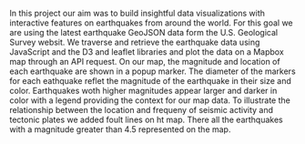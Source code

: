 In this project our aim was to build insightful data visualizations with interactive features on earthquakes from around the world.
For this goal we are using the latest earthquake GeoJSON data form the U.S. Geological Survey websit.
We traverse and retrieve the earthquake data using JavaScript and the D3 and leaflet libraries and plot the data on a Mapbox map through an API request.
On our map, the magnitude and location of each earthquake are shown in a popup marker.
The diameter of the markers for each eathquake reflet the magnitude of the earthquake in their size and color. Earthquakes woth higher magnitudes appear
larger and darker in color with a legend providing the context for our map data.
To illustrate the relationship between the location and frequeny of seismic activity and tectonic plates we added foult lines on ht map. There all the earthquakes with a magnitude greater than 4.5 represented on the map.
